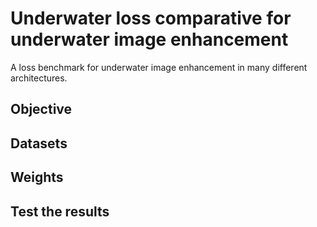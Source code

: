 # Underwater loss comparative for underwater image enhancement
A loss benchmark for underwater image enhancement in many different architectures.

## Objective

## Datasets

## Weights

## Test the results

